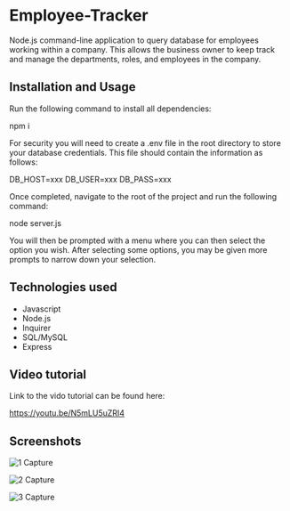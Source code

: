 # Employee-Tracker

Node.js command-line application to query database for employees working within a company. This allows the business owner to keep track and manage the departments, roles, and employees in the company.

## Installation and Usage

Run the following command to install all dependencies:

npm i

For security you will need to create a .env file in the root directory to store your database credentials. This file should contain the information as follows:

DB_HOST=xxx
DB_USER=xxx
DB_PASS=xxx

Once completed, navigate to the root of the project and run the following command:

node server.js

You will then be prompted with a menu where you can then select the option you wish. After selecting some options, you may be given more prompts to narrow down your selection.

## Technologies used

- Javascript
- Node.js
- Inquirer
- SQL/MySQL
- Express

## Video tutorial

Link to the vido tutorial can be found here:

https://youtu.be/N5mLU5uZRI4


## Screenshots

![1 Capture](https://user-images.githubusercontent.com/82734765/145736656-20f9120d-0590-4a3e-ac6a-a3163bd64a5f.PNG)

![2 Capture](https://user-images.githubusercontent.com/82734765/145736667-1914c158-3e9c-49ac-aa20-1d56d0ecf9ec.PNG)

![3 Capture](https://user-images.githubusercontent.com/82734765/145736669-9740ea7a-1e5b-4e96-ac26-f4ade5c87ae9.PNG)



